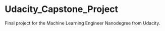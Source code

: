 # Udacity_Capstone_Project
Final project for the Machine Learning Engineer Nanodegree from Udacity.
